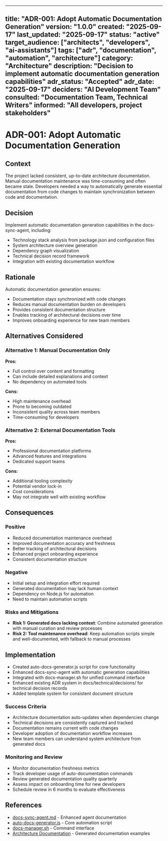 
---
title: "ADR-001: Adopt Automatic Documentation Generation"
version: "1.0.0"
created: "2025-09-17"
last_updated: "2025-09-17"
status: "active"
target_audience: ["architects", "developers", "ai-assistants"]
tags: ["adr", "documentation", "automation", "architecture"]
category: "Architecture"
description: "Decision to implement automatic documentation generation capabilities"
adr_status: "Accepted"
adr_date: "2025-09-17"
deciders: "AI Development Team"
consulted: "Documentation Team, Technical Writers"
informed: "All developers, project stakeholders"
---

# ADR-001: Adopt Automatic Documentation Generation

## Context

The project lacked consistent, up-to-date architecture documentation. Manual documentation maintenance was time-consuming and often became stale. Developers needed a way to automatically generate essential documentation from code changes to maintain synchronization between code and documentation.

## Decision

Implement automatic documentation generation capabilities in the docs-sync-agent, including:
- Technology stack analysis from package.json and configuration files
- System architecture overview generation
- Dependency graph visualization
- Technical decision record framework
- Integration with existing documentation workflow

## Rationale
Automatic documentation generation ensures:
- Documentation stays synchronized with code changes
- Reduces manual documentation burden on developers
- Provides consistent documentation structure
- Enables tracking of architectural decisions over time
- Improves onboarding experience for new team members

## Alternatives Considered

### Alternative 1: Manual Documentation Only
**Pros:**
- Full control over content and formatting
- Can include detailed explanations and context
- No dependency on automated tools

**Cons:**
- High maintenance overhead
- Prone to becoming outdated
- Inconsistent quality across team members
- Time-consuming for developers

### Alternative 2: External Documentation Tools
**Pros:**
- Professional documentation platforms
- Advanced features and integrations
- Dedicated support teams

**Cons:**
- Additional tooling complexity
- Potential vendor lock-in
- Cost considerations
- May not integrate well with existing workflow

## Consequences

### Positive
- Reduced documentation maintenance overhead
- Improved documentation accuracy and freshness
- Better tracking of architectural decisions
- Enhanced project onboarding experience
- Consistent documentation structure

### Negative
- Initial setup and integration effort required
- Generated documentation may lack human context
- Dependency on Node.js for automation
- Need to maintain automation scripts

### Risks and Mitigations
- **Risk 1: Generated docs lacking context**: Combine automated generation with manual curation and review processes
- **Risk 2: Tool maintenance overhead**: Keep automation scripts simple and well-documented, with fallback to manual processes

## Implementation
- Created auto-docs-generator.js script for core functionality
- Enhanced docs-sync-agent with automatic generation capabilities
- Integrated with docs-manager.sh for unified command interface
- Enhanced existing ADR system in docs/technical/decisions/ for technical decision records
- Added template system for consistent document structure

### Success Criteria
- Architecture documentation auto-updates when dependencies change
- Technical decisions are consistently captured and tracked
- Documentation remains current with code changes
- Developer adoption of documentation workflow increases
- New team members can understand system architecture from generated docs

### Monitoring and Review
- Monitor documentation freshness metrics
- Track developer usage of auto-documentation commands
- Review generated documentation quality quarterly
- Assess impact on onboarding time for new developers
- Schedule review in 6 months to evaluate effectiveness

## References
- [docs-sync-agent.md](../../../.claude/agents/docs-sync-agent.md) - Enhanced agent documentation
- [auto-docs-generator.js](../../../scripts/auto-docs-generator.js) - Core automation script
- [docs-manager.sh](../../../scripts/docs-manager.sh) - Command interface
- [Architecture Documentation](../architecture/auto-generated/) - Generated documentation examples
